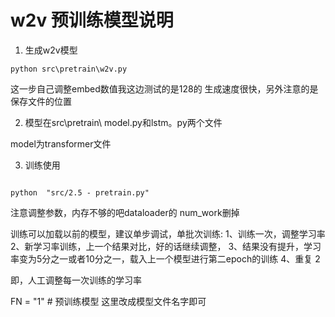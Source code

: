 # w2v 预训练模型说明

1. 生成w2v模型

```
python src\pretrain\w2v.py
```
这一步自己调整embed数值我这边测试的是128的
生成速度很快，另外注意的是保存文件的位置


2. 模型在src\pretrain\  model.py和lstm。py两个文件

model为transformer文件

3. 训练使用
```

python  "src/2.5 - pretrain.py"
```
注意调整参数，内存不够的吧dataloader的 num_work删掉

训练可以加载以前的模型，建议单步调试，单批次训练:
1、训练一次，调整学习率
2、新学习率训练，上一个结果对比，好的话继续调整，
3、结果没有提升，学习率变为5分之一或者10分之一，载入上一个模型进行第二epoch的训练
4、重复 2

即，人工调整每一次训练的学习率


FN = "1"  # 预训练模型 这里改成模型文件名字即可